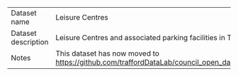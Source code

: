 <table>
<tr>
	<td>Dataset name</td>
	<td>Leisure Centres</td>
</tr>
<tr>
	<td>Dataset description</td>
	<td>Leisure Centres and associated parking facilities in Trafford.</td>
</tr>
<tr>
	<td>Notes</td>
	<td>This dataset has now moved to <a href="https://github.com/traffordDataLab/council_open_data/tree/master/assets/leisure_centres">https://github.com/traffordDataLab/council_open_data/tree/master/assets/leisure_centres</a></td>
</tr>
</table>